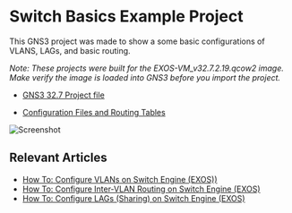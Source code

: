 # Switch Basics Example Project

This GNS3 project was made to show a some basic configurations of VLANS, LAGs, and basic routing. 

*Note: These projects were built for the EXOS-VM_v32.7.2.19.qcow2 image. Make verify the image is loaded into GNS3 before you import the project.*

* [GNS3 32.7 Project file]( https://github.com/stewilliams-extr/Virtual_EXOS/raw/refs/heads/master/gns3_projects/Switch_Basics/Basic%20L2%20(with%20LAGs%20and%20basic%20routing).gns3project)

* [Configuration Files and Routing Tables](Configurations)

![Screenshot](https://github.com/user-attachments/assets/fa93ea89-54ad-41a8-b5c4-537ded9d814a)


## Relevant Articles

* [How To: Configure VLANs on Switch Engine (EXOS))](https://extreme-networks.my.site.com/ExtrArticleDetail?an=000080477)
* [How To: Configure Inter-VLAN Routing on Switch Engine (EXOS)](https://extreme-networks.my.site.com/ExtrArticleDetail?an=000083610)
* [How To: Configure LAGs (Sharing) on Switch Engine (EXOS)](https://extreme-networks.my.site.com/ExtrArticleDetail?an=000074233) 
